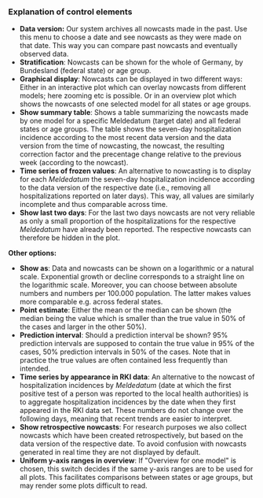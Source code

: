 ### Explanation of control elements

- **Data version:** Our system archives all nowcasts made in the past. Use this menu to choose a date and see nowcasts as they were made on that date. This way you can compare past nowcasts and eventually observed data.
- **Stratification**: Nowcasts can be shown for the whole of Germany, by Bundesland (federal state) or age group.
- **Graphical display**: Nowcasts can be displayed in two different ways: Either in an interactive plot which can overlay nowcasts from different models; here zooming etc is possible. Or in an overview plot which shows the nowcasts of one selected model for all states or age groups.
- **Show summary table**: Shows a table summarizing the nowcasts made by one model for a specific Meldedatum (target date) and all federal states or age groups. The table shows the seven-day hospitalization incidence according to the most recent data version and the data version from the time of nowcasting, the nowcast, the resulting correction factor and the precentage change relative to the previous week (according to the nowcast).
- **Time series of frozen values**: An alternative to nowcasting is to display for each *Meldedatum* the seven-day hospitalization incidence according to the data version of the respective date (i.e., removing all hospitalizations reported on later days). This way, all values are similarly incomplete and thus comparable across time.
- **Show last two days**: For the last two days nowcasts are not very reliable as only a small proportion of the hospitalizations for the respective *Meldedatum* have already been reported. The respective nowcasts can therefore be hidden in the plot.


**Other options:**

- **Show as**: Data and nowcasts can be shown on a logarithmic or a natural scale. Exponential growth or decline corresponds to a straight line on the logarithmic scale. Moreover, you can choose between absolute numbers and numbers per 100.000 population. The latter makes values more comparable e.g. across federal states.
- **Point estimate**: Either the mean or the median can be shown (the median being the value which is smaller than the true value in 50% of the cases and larger in the other 50%).
- **Prediction interval**: Should a prediction interval be shown? 95% prediction intervals are supposed to contain the true value in 95% of the cases, 50% prediction intervals in 50% of the cases. Note that in practice the true values are often contained less frequently than intended.
- **Time series by appearance in RKI data**: An alternative to the nowcast of hospitalization incidences by *Meldedatum* (date at which the first positive test of a person was reported to the local health authorities) is to aggregate hospitalization incidences by the date when they first appeared in the RKI data set. These numbers do not change over the following days, meaning that recent trends are easier to interpret.
- **Show retrospective nowcasts**: For research purposes we also collect nowcasts which have been created retrospectively, but based on the data version of the respective date. To avoid confusion with nowcasts generated in real time they are not displayed by default.
- **Uniform y-axis ranges in overview**: If "Overview for one model" is chosen, this switch decides if the same y-axis ranges are to be used for all plots. This facilitates comparisons between states or age groups, but may render some plots difficult to read.
